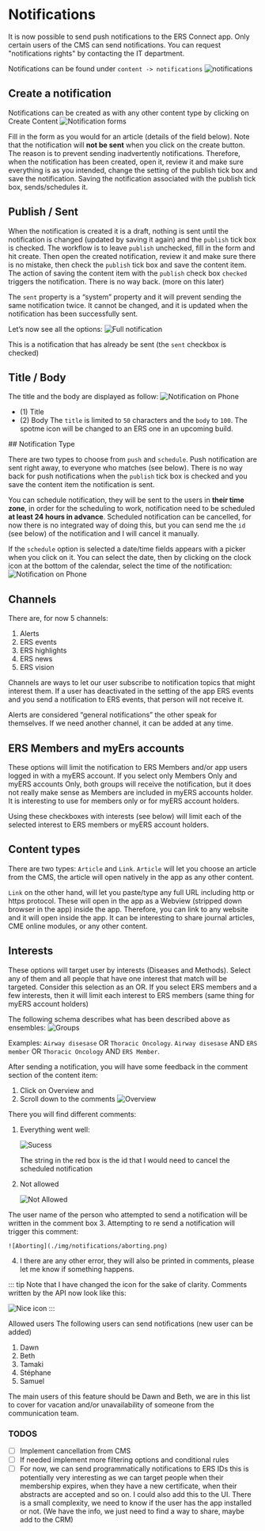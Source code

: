 # Notifications
It is now possible to send push notifications to the ERS Connect app. 
Only certain users of the CMS can send notifications. You can request "notifications rights" by contacting the IT department.

Notifications can be found under `content -> notifications`
![notifications](./img/notifications/Cloud_CMS_notifications.png)
 
## Create a notification

Notifications can be created as with any other content type by clicking on Create Content
![Notification forms](./img/notifications/Notifications-form.png)

Fill in the form as you would for an article (details of the field below). Note that the notification will __not be sent__ when you click on the create button. The reason is to prevent sending inadvertently notifications. Therefore, when the notification has been created, open it, review it and make sure everything is as you intended, change the setting of the publish tick box and save the notification. Saving the notification associated with the publish tick box, sends/schedules it.

## Publish / Sent

When the notification is created it is a draft, nothing is sent until the notification is changed (updated by saving it again) and the `publish` tick box is checked. The workflow is to leave `publish` unchecked, fill in the form and hit create. Then open the created notification, review it and make sure there is no mistake, then check the `publish` tick box and save the content item. The action of saving the content item with the `publish` check box `checked` triggers the notification. There is no way back. (more on this later)

The `sent` property is a “system” property and it will prevent sending the same notification twice. It cannot be changed, and it is updated when the notification has been successfully sent.

Let’s now see all the options:
![Full notification](./img/notifications/Full_notification.png)
 
This is a notification that has already be sent (the `sent` checkbox is checked)

## Title / Body

The title and the body are displayed as follow:
![Notification on Phone](./img/notifications/notification-screen.png) 
* (1) Title
* (2) Body
The `title` is limited to `50` characters and the `body` to `100`.  The spotme icon will be changed to an ERS one in an upcoming build.

## Notification Type

There are two types to choose from `push` and `schedule`. Push notification are sent right away, to everyone who matches (see below). There is no way back for push notifications when the `publish` tick box is checked and you save the content item the notification is sent.

You can schedule notification, they will be sent to the users in __their time zone__, in order for the scheduling to work, notification need to be scheduled __at least 24 hours in advance__. Scheduled notification can be cancelled, for now there is no integrated way of doing this, but you can send me the `id` (see below) of the notification and I will cancel it manually.

If the `schedule` option is selected a date/time fields appears with a picker when you click on it. You can select the date, then by clicking on the clock icon at the bottom of the calendar, select the time of the notification:
![Notification on Phone](./img/notifications/date-picker.png) 

## Channels

There are, for now 5 channels:
1.	Alerts
2.	ERS events
3.	ERS highlights
4.	ERS news
5.	ERS vision

Channels are ways to let our user subscribe to notification topics that might interest them. If a user has deactivated in the setting of the app ERS events and you send a notification to ERS events, that person will not receive it.

Alerts are considered “general notifications” the other speak for themselves. If we need another channel, it can be added at any time.

## ERS Members and myErs accounts
These options will limit the notification to ERS Members and/or app users logged in with a myERS account. If you select only Members Only and myERS accounts Only, both groups will receive the notification, but it does not really make sense as Members are included in myERS accounts holder. It is interesting to use for members only or for myERS account holders. 

Using these checkboxes with interests (see below) will limit each of the selected interest to ERS members or myERS account holders.

## Content types
There are two types: `Article` and `Link`. `Article` will let you choose an article from the CMS, the article will open natively in the app as any other content.

`Link` on the other hand, will let you paste/type any full URL including http or https protocol. These will open in the app as a Webview (stripped down browser in the app) inside the app. Therefore, you can link to any website and it will open inside the app. It can be interesting to share journal articles, CME online modules, or any other content. 

## Interests
These options will target user by interests (Diseases and Methods). Select any of them and all people that have one interest that match will be targeted. Consider this selection as an OR. If you select ERS members and a few interests, then it will limit each interest to ERS members (same thing for myERS account holders)

The following schema describes what has been described above as ensembles: 
![Groups](./img/notifications/notification-175.png) 

Examples: 
`Airway disesase` OR `Thoracic Oncology`. 
`Airway disesase`  AND `ERS member` OR `Thoracic Oncology` AND `ERS Member`.

After sending a notification, you will have some feedback in the comment section of the content item:

1)	Click on Overview and 
2)	Scroll down to the comments
![Overview](./img/notifications/Document_Overview.png) 

There you will find different comments:

1. Everything went well:

    ![Sucess](./img/notifications/sucess.png) 

    The string in the red box is the id that I would need to cancel the scheduled notification
2. Not allowed

    ![Not Allowed](./img/notifications/not-allowed.png) 

The user name of the person who attempted to send a notification will be written in the comment box
3. Attempting to re send a notification will trigger this comment:

    ![Aborting](./img/notifications/aborting.png)

4. I there are any other error, they will also be printed in comments, please let me know if something happens.

::: tip
Note that I have changed the icon for the sake of clarity. Comments written by the API now look like this:

![Nice icon](./img/notifications/api-notifications.png) 
:::

Allowed users
The following users can send notifications (new user can be added)
1.	Dawn
2.	Beth
3.	Tamaki
4.	Stéphane
5.	Samuel

The main users of this feature should be Dawn and Beth, we are in this list to cover for vacation and/or unavailability of someone from the communication team.

### TODOS
* [ ] Implement cancellation from CMS
* [ ] If needed implement more filtering options and conditional rules
* [ ] For now, we can send programmatically notifications to ERS IDs this is potentially very interesting as we can target people when their membership expires, when they have a new certificate, when their abstracts are accepted and so on. I could also add this to the UI. There is a small complexity, we need to know if the user has the app installed or not. (We have the info, we just need to find a way to share, maybe add to the CRM)
